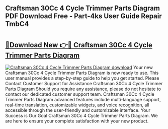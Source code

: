 ## Craftsman 30Cc 4 Cycle Trimmer Parts Diagram PDF Download Free - Part-4ks User Guide Repair TmbC4

# <h2><a href="http://dfngw9n.blite.top/?on=Craftsman+30Cc+4+Cycle+Trimmer+Parts+Diagram">🔗Download New 👉🔴 Craftsman 30Cc 4 Cycle Trimmer Parts Diagram</a></h2>

[![Craftsman 30Cc 4 Cycle Trimmer Parts Diagram download](https://i.imgur.com/lujVjoI.png)](http://dfngw9n.blite.top/?on=Craftsman+30Cc+4+Cycle+Trimmer+Parts+Diagram)
Your new Craftsman 30Cc 4 Cycle Trimmer Parts Diagram is now ready to use. This user manual provides a step-by-step guide to help you get started. Please Contact Customer Support for Assistance Craftsman 30Cc 4 Cycle Trimmer Parts Diagram Should you require any assistance, please do not hesitate to contact our dedicated customer support team. Craftsman 30Cc 4 Cycle Trimmer Parts Diagram advanced features include multi-language support, real-time translation, customizable widgets, and voice recognition, all accessible through the user-friendly and customizable interface. Your Success is Our Goal Craftsman 30Cc 4 Cycle Trimmer Parts Diagram. We are here to ensure your complete satisfaction with your new product.
